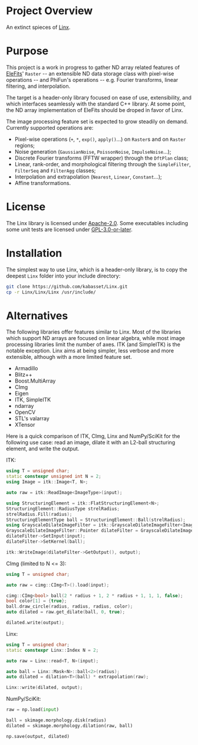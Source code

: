 # Project Overview

An extinct spieces of [Linx](https://github.com/kabasset/Linx).

# Purpose

This project is a work in progress to gather ND array related features
of [EleFits](https://cnes.github.io/EleFits/)' `Raster` -- an extensible ND data storage class with pixel-wise operations --
and PhiFun's operations -- e.g. Fourier transforms, linear filtering, and interpolation.

The target is a header-only library focused on ease of use, extensibility,
and which interfaces seamlessly with the standard C++ library.
At some point, the ND array implementation of EleFits should be droped in favor of Linx.

The image processing feature set is expected to grow steadily on demand.
Currently supported operations are:

* Pixel-wise operations (`+`, `*`, `exp()`, `apply()`...) on `Raster`s and on `Raster` regions;
* Noise generation (`GaussianNoise`, `PoissonNoise`, `ImpulseNoise`...);
* Discrete Fourier transforms (FFTW wrapper) through the `DftPlan` class;
* Linear, rank-order, and morphological filtering through the `SimpleFilter`, `FilterSeq` and `FilterAgg` classes;
* Interpolation and extrapolation (`Nearest`, `Linear`, `Constant`...);
* Affine transformations.

# License

The Linx library is licensed under [Apache-2.0](LICENSE.txt).
Some executables including some unit tests are licensed under [GPL-3.0-or-later](https://www.gnu.org/licenses/gpl-3.0-standalone.html).

# Installation

The simplest way to use Linx, which is a header-only library, is to copy the deepest `Linx` folder into your include directory:

```sh
git clone https://github.com/kabasset/Linx.git
cp -r Linx/Linx/Linx /usr/include/
```

# Alternatives

The following libraries offer features similar to Linx.
Most of the libraries which support ND arrays are focused on linear algebra,
while most image processing libraries limit the number of axes.
ITK (and SimpleITK) is the notable exception.
Linx aims at being simpler, less verbose and more extensible,
although with a more limited feature set.

* Armadillo
* Blitz++
* Boost.MultiArray
* CImg
* Eigen
* ITK, SimpleITK
* ndarray
* OpenCV
* STL's valarray
* XTensor

Here is a quick comparison of ITK, CImg, Linx and NumPy/SciKit for the following use case:
read an image, dilate it with an L2-ball structuring element, and write the output.

ITK:

```cpp
using T = unsigned char;
static constexpr unsigned int N = 2;
using Image = itk::Image<T, N>;

auto raw = itk::ReadImage<ImageType>(input);

using StructuringElement = itk::FlatStructuringElement<N>;
StructuringElement::RadiusType strelRadius;
strelRadius.Fill(radius);
StructuringElementType ball = StructuringElement::Ball(strelRadius);
using GrayscaleDilateImageFilter = itk::GrayscaleDilateImageFilter<Image, Image, StructuringElement>;
GrayscaleDilateImageFilter::Pointer dilateFilter = GrayscaleDilateImageFilter::New();
dilateFilter->SetInput(input);
dilateFilter->SetKernel(ball);

itk::WriteImage(dilateFilter->GetOutput(), output);
```

CImg (limited to N <= 3):

```cpp
using T = unsigned char;

auto raw = cimg::CImg<T>().load(input);

cimg::CImg<bool> ball(2 * radius + 1, 2 * radius + 1, 1, 1, false);
bool color[1] = {true};
ball.draw_circle(radius, radius, radius, color);
auto dilated = raw.get_dilate(ball, 0, true);

dilated.write(output);
```

Linx:


```cpp
using T = unsigned char;
static constexpr Linx::Index N = 2;

auto raw = Linx::read<T, N>(input);

auto ball = Linx::Mask<N>::ball<2>(radius);
auto dilated = dilation<T>(ball) * extrapolation(raw);

Linx::write(dilated, output);
```

NumPy/SciKit:

```python
raw = np.load(input)

ball = skimage.morphology.disk(radius)
dilated = skimage.morphology.dilation(raw, ball)

np.save(output, dilated)
```
